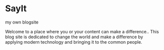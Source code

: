 # SayIt
my own blogsite


Welcome to a place where you or your content can make a difference..
This blog site is dedicated to change the world and make a difference by applying modern technology and bringing it to the common 
people.
